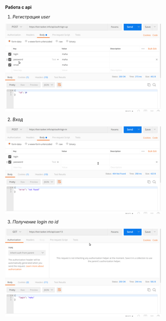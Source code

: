 **Pабота с api**

1) _Регистрация user_

![Demo](./gifs/sign-up.gif)


2) _Вход_

![Demo](./gifs/sign-in.gif)

3) _Получение login по id_

![Demo](./gifs/user-login.gif)

